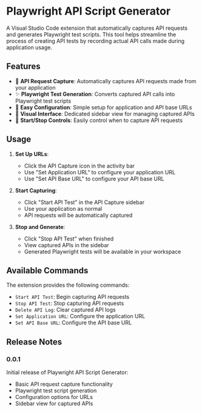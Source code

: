 # Playwright API Script Generator

A Visual Studio Code extension that automatically captures API requests and generates Playwright test scripts. This tool helps streamline the process of creating API tests by recording actual API calls made during application usage.

## Features

- 🎥 **API Request Capture**: Automatically captures API requests made from your application
- ✨ **Playwright Test Generation**: Converts captured API calls into Playwright test scripts
- 🎯 **Easy Configuration**: Simple setup for application and API base URLs
- 👀 **Visual Interface**: Dedicated sidebar view for managing captured APIs
- 🔄 **Start/Stop Controls**: Easily control when to capture API requests

## Usage

1. **Set Up URLs**:
   - Click the API Capture icon in the activity bar
   - Use "Set Application URL" to configure your application URL
   - Use "Set API Base URL" to configure your API base URL

2. **Start Capturing**:
   - Click "Start API Test" in the API Capture sidebar
   - Use your application as normal
   - API requests will be automatically captured

3. **Stop and Generate**:
   - Click "Stop API Test" when finished
   - View captured APIs in the sidebar
   - Generated Playwright tests will be available in your workspace

## Available Commands

The extension provides the following commands:

- `Start API Test`: Begin capturing API requests
- `Stop API Test`: Stop capturing API requests
- `Delete API Log`: Clear captured API logs
- `Set Application URL`: Configure the application URL
- `Set API Base URL`: Configure the API base URL

## Release Notes

### 0.0.1

Initial release of Playwright API Script Generator:
- Basic API request capture functionality
- Playwright test script generation
- Configuration options for URLs
- Sidebar view for captured APIs
